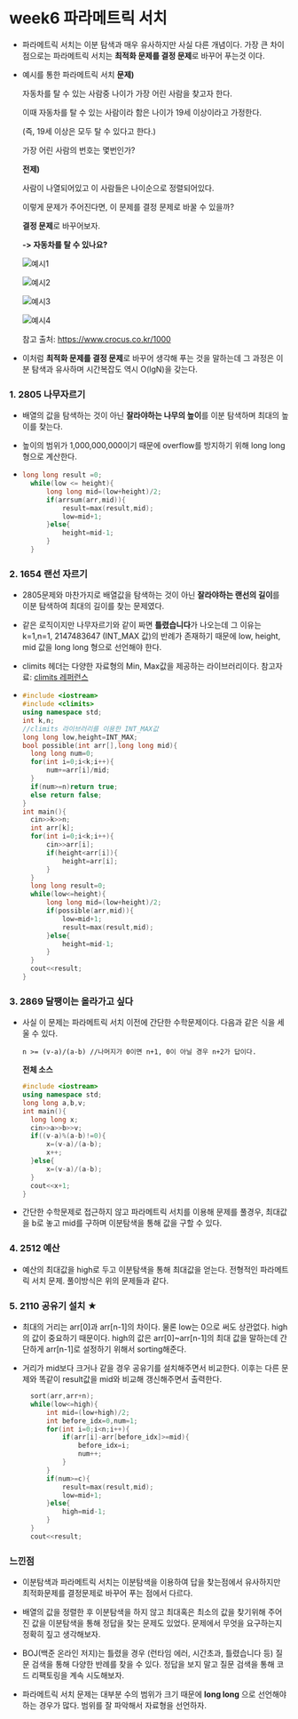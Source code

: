 # week6 파라메트릭 서치

-  파라메트릭 서치는 이분 탐색과 매우 유사하지만 사실 다른 개념이다.  가장 큰 차이점으로는 파라메트릭 서치는 **최적화 문제를 결정 문제**로 바꾸어 푸는것 이다.

- 예시를 통한 파라메트릭 서치
  **문제)**

  자동차를 탈 수 있는 사람중 나이가 가장 어린 사람을 찾고자 한다.

  이때 자동차를 탈 수 있는 사람이라 함은 나이가 19세 이상이라고 가정한다.

  (즉, 19세 이상은 모두 탈 수 있다고 한다.)

  가장 어린 사람의 번호는 몇번인가?

  **전제)**

  사람이 나열되어있고 이 사람들은 나이순으로 정렬되어있다.

  이렇게 문제가 주어진다면, 이 문제를 결정 문제로 바꿀 수 있을까?

  **결정 문제**로 바꾸어보자.

  **-> 자동차를 탈 수 있나요?**

  ![예시1](https://img1.daumcdn.net/thumb/R1280x0/?scode=mtistory2&fname=http%3A%2F%2Fcfile24.uf.tistory.com%2Fimage%2F99A1BC3359BA935F1ACDBC)

  

  ![예시2](https://img1.daumcdn.net/thumb/R1280x0/?scode=mtistory2&fname=http%3A%2F%2Fcfile25.uf.tistory.com%2Fimage%2F9973833359BA935F0A81D6)

  

  ![예시3](https://img1.daumcdn.net/thumb/R1280x0/?scode=mtistory2&fname=http%3A%2F%2Fcfile23.uf.tistory.com%2Fimage%2F99AC663359BA936038FD23)

  ![예시4](https://img1.daumcdn.net/thumb/R1280x0/?scode=mtistory2&fname=http%3A%2F%2Fcfile22.uf.tistory.com%2Fimage%2F993E783359BA93613FC465)

  

  

  참고 출처: <https://www.crocus.co.kr/1000>

- 이처럼 **최적화 문제를 결정 문제**로 바꾸어 생각해 푸는 것을 말하는데 그 과정은 이분 탐색과 유사하며 시간복잡도 역시 O(lgN)을 갖는다.



### 1. 2805 나무자르기

- 배열의 값을 탐색하는 것이 아닌 **잘라야하는 나무의 높이**를 이분 탐색하며 최대의 높이를 찾는다.

- 높이의 범위가 1,000,000,000이기 때문에 overflow를 방지하기 위해 long long형으로 계산한다.

- ```C++
  long long result =0;
  	while(low <= height){
  		long long mid=(low+height)/2;
  		if(arrsum(arr,mid)){
  			result=max(result,mid);
  			low=mid+1;
  		}else{
  			height=mid-1;
  		}
  	}
  ```



### 2. 1654 랜선 자르기

- 2805문제와 마찬가지로 배열값을 탐색하는 것이 아닌 **잘라야하는 랜선의 길이**를 이분 탐색하여 최대의 길이를 찾는 문제였다.

- 같은 로직이지만 나무자르기와 같이 짜면 **틀렸습니다**가 나오는데 그 이유는 k=1,n=1, 2147483647 (INT_MAX 값)의 반례가 존재하기 때문에 low, height, mid 값을 long long 형으로 선언해야 한다. 

- climits 헤더는 다양한 자료형의 Min, Max값을 제공하는 라이브러리이다. 
  참고자료: [climits 레퍼런스](http://www.cplusplus.com/reference/climits/)

- ```c++
  #include <iostream>
  #include <climits>
  using namespace std;
  int k,n;
  //climits 라이브러리를 이용한 INT_MAX값
  long long low,height=INT_MAX;
  bool possible(int arr[],long long mid){
  	long long num=0;
  	for(int i=0;i<k;i++){
  		num+=arr[i]/mid;
  	}
  	if(num>=n)return true;
  	else return false;
  }
  int main(){
  	cin>>k>>n;
  	int arr[k];
  	for(int i=0;i<k;i++){
  		cin>>arr[i];
  		if(height<arr[i]){
  			height=arr[i];
  		}
  	}
  	long long result=0;
  	while(low<=height){
  		long long mid=(low+height)/2;	
  		if(possible(arr,mid)){
  			low=mid+1;
  			result=max(result,mid);
  		}else{
  			height=mid-1;
  		}
  	}
  	cout<<result;
  }
  ```



### 3. 2869 달팽이는 올라가고 싶다

- 사실 이 문제는 파라메트릭 서치 이전에 간단한 수학문제이다. 다음과 같은 식을 세울 수 있다.

  ```c+
  n >= (v-a)/(a-b) //나머지가 0이면 n+1, 0이 아닐 경우 n+2가 답이다.
  ```

  **전체 소스**

  ```c++
  #include <iostream>
  using namespace std;
  long long a,b,v;
  int main(){
  	long long x;
  	cin>>a>>b>>v;
  	if((v-a)%(a-b)!=0){
  		x=(v-a)/(a-b);
  		x++;
  	}else{
  		x=(v-a)/(a-b);
  	}
  	cout<<x+1;
  }
  ```

- 간단한 수학문제로 접근하지 않고 파라메트릭 서치를 이용해 문제를 풀경우, 최대값을 b로 놓고 mid를 구하며 이분탐색을 통해 값을 구할 수 있다.



### 4. 2512 예산

- 예산의 최대값을 high로 두고 이분탐색을 통해 최대값을 얻는다. 전형적인 파라메트릭 서치 문제. 풀이방식은 위의 문제들과 같다.

### 5. 2110 공유기 설치 ★

- 최대의 거리는 arr[0]과 arr[n-1]의 차이다. 물론 low는 0으로 써도 상관없다. high의 값이 중요하기 때문이다. high의 값은 arr[0]~arr[n-1]의 최대 값을 말하는데 간단하게 arr[n-1]로 설정하기 위해서 sorting해준다.

- 거리가 mid보다 크거나 같을 경우 공유기를 설치해주면서 비교한다. 이후는 다른 문제와 똑같이 result값을 mid와 비교해 갱신해주면서 출력한다.

  ```c++ 
  	sort(arr,arr+n);
  	while(low<=high){
  		int mid=(low+high)/2;
  		int before_idx=0,num=1;
  		for(int i=0;i<n;i++){
  			if(arr[i]-arr[before_idx]>=mid){
  				before_idx=i;
  				num++;
  			}
  		}
  		if(num>=c){
  			result=max(result,mid);
  			low=mid+1;
  		}else{
  			high=mid-1;
  		}
  	}
  	cout<<result;
  ```





### 느낀점

- 이분탐색과 파라메트릭 서치는 이분탐색을 이용하여 답을 찾는점에서 유사하지만 최적화문제를 결정문제로 바꾸어 푸는 점에서 다르다.
- 배열의 값을 정렬한 후 이분탐색을 하지 않고 최대혹은 최소의 값을 찾기위해 주어진 값을 이분탐색을 통해 정답을 찾는 문제도 있었다. 문제에서 무엇을 요구하는지 정확히 짚고 생각해보자.
- BOJ(백준 온라인 저지)는 틀렸을 경우 (런타임 에러, 시간초과, 틀렸습니다 등) 질문 검색을 통해 다양한 반례를 찾을 수 있다. 정답을 보지 말고 질문 검색을 통해 코드 리팩토링을  계속 시도해보자.

- 파라메트릭 서치 문제는 대부분 수의 범위가 크기 때문에 **long long** 으로 선언해야 하는 경우가 많다. 범위를 잘 파악해서 자료형을 선언하자.